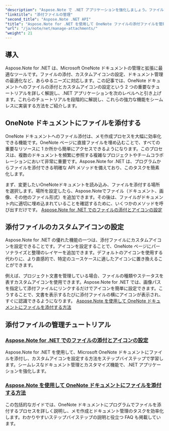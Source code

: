 ```yaml
---
"description": "Aspose.Note で .NET アプリケーションを強化しましょう。ファイルの添付、アイコンの設定、添付ファイルの取得に関するチュートリアルを参考に、開発を効率化しましょう。"
"linktitle": "添付ファイルの管理"
"second_title": "Aspose.Note .NET API"
"title": "Aspose.Note for .NET を使用して OneNote ファイルの添付ファイルを管理する"
"url": "/ja/note/net/manage-attachments/"
"weight": 21
---
```


## 導入

Aspose.Note for .NET は、Microsoft OneNote ドキュメントの管理と拡張に最適なツールです。ファイルの添付、カスタムアイコンの設定、ドキュメント管理の最適化など、あらゆるニーズに対応します。この記事では、OneNote ドキュメントへのファイルの添付とカスタムアイコンの設定という 2 つの重要なチュートリアルを詳しく解説し、.NET アプリケーションを次のレベルへと引き上げます。これらのチュートリアルを段階的に解説し、これらの強力な機能をシームレスに実装する方法をご紹介します。

## OneNote ドキュメントにファイルを添付する  
OneNote ドキュメントへのファイル添付は、メモ作成プロセスを大幅に効率化できる機能です。OneNote ページに直接ファイルを埋め込むことで、すべての重要なリソースに 1 か所から簡単にアクセスできるようになります。このプロセスは、複数のドキュメントを頻繁に参照する複雑なプロジェクトやチームコラボレーションにおいて非常に重要です。Aspose.Note for .NET は、プログラムからファイルを添付できる明確な API メソッドを備えており、このタスクを簡素化します。

まず、変更したいOneNoteドキュメントを読み込み、ファイルを添付する場所を選択します。場所を設定したら、Aspose.Noteでファイル（ドキュメント、画像、その他のファイル形式）を追加できます。その後は、ファイルがドキュメント内に適切に埋め込まれていることを確認するために、いくつかのメソッドを呼び出すだけです。
[Aspose.Note for .NET でのファイルの添付とアイコンの設定](./attaching-files-setting-icons/)

## 添付ファイルのカスタムアイコンの設定  
Aspose.Note for .NET の優れた機能の一つは、添付ファイルにカスタムアイコンを設定できることです。アイコンを設定することで、OneNote ページにパーソナライズと整理のレイヤーを追加できます。デフォルトのアイコンを使用する代わりに、より直感的で、特定のユースケースに適したアイコンに置き換えることができます。

例えば、プロジェクト文書を管理している場合、ファイルの種類やステータスを表すカスタムアイコンを使用できます。Aspose.Note for .NET では、画像パスを指定して添付ファイルにリンクするだけでアイコンを簡単に設定できます。こうすることで、文書を表示するたびに添付ファイルの横にアイコンが表示され、すぐに認識できるようになります。
[Aspose.Note を使用して OneNote ドキュメントにファイルを添付する方法](./attach-file-in-one-note-documents/)

## 添付ファイルの管理チュートリアル
### [Aspose.Note for .NET でのファイルの添付とアイコンの設定](./attaching-files-setting-icons/)
Aspose.Note for .NET を使用して、Microsoft OneNote ドキュメントにファイルを添付し、カスタムアイコンを設定する方法をステップバイステップで学習します。シームレスなドキュメント管理とカスタマイズ機能で、.NET アプリケーションを強化します。
### [Aspose.Note を使用して OneNote ドキュメントにファイルを添付する方法](./attach-file-in-one-note-documents/)
この包括的なガイドでは、OneNote ドキュメントにプログラムでファイルを添付するプロセスを詳しく説明し、メモ作成とドキュメント管理のタスクを効率化します。わかりやすいステップバイステップの説明と役立つ FAQ も掲載しています。
